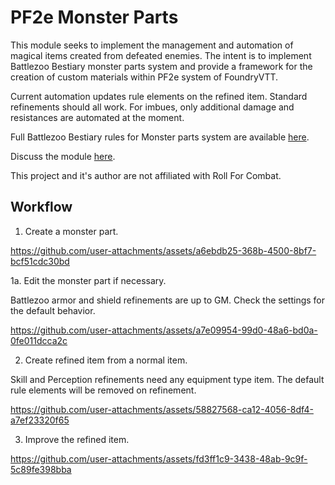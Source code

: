 # PF2e Monster Parts

This module seeks to implement the management and automation of magical items created from defeated enemies.
The intent is to implement Battlezoo Bestiary monster parts system and provide a framework for the creation of custom materials within PF2e system of FoundryVTT.

Current automation updates rule elements on the refined item. Standard refinements should all work. For imbues, only additional damage and resistances are automated at the moment.

Full Battlezoo Bestiary rules for Monster parts system are available [here](https://pf2easy.com/index.php?id=19415).

Discuss the module [here](https://discord.com/channels/880968862240239708/1406595957390577774).

This project and it's author are not affiliated with Roll For Combat.

## Workflow

1. Create a monster part.

https://github.com/user-attachments/assets/a6ebdb25-368b-4500-8bf7-bcf51cdc30bd

1a. Edit the monster part if necessary.

Battlezoo armor and shield refinements are up to GM. Check the settings for the default behavior.

https://github.com/user-attachments/assets/a7e09954-99d0-48a6-bd0a-0fe011dcca2c

2. Create refined item from a normal item.

Skill and Perception refinements need any equipment type item. The default rule elements will be removed on refinement. 

https://github.com/user-attachments/assets/58827568-ca12-4056-8df4-a7ef23320f65

3. Improve the refined item.

https://github.com/user-attachments/assets/fd3ff1c9-3438-48ab-9c9f-5c89fe398bba

